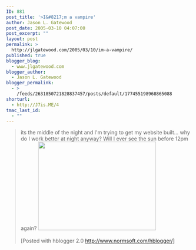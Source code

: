 ```yaml
---
ID: 881
post_title: '>I&#8217;m a vampire'
author: Jason L. Gatewood
post_date: 2005-03-10 04:07:00
post_excerpt: ""
layout: post
permalink: >
  http://jlgatewood.com/2005/03/10/im-a-vampire/
published: true
blogger_blog:
  - www.jlgatewood.com
blogger_author:
  - Jason L. Gatewood
blogger_permalink:
  - >
    /feeds/2631850721828837457/posts/default/177455198968865088
shorturl:
  - http://J7is.ME/4
tmac_last_id:
  - ""
---
```

>its the middle of the night and I'm trying to get my website built... why do I work better at night anyway?  Will I ever see the sun before 12pm again?  <img src="http://www.jlgatewood.com/wp-content/uploads/2010/10/Photo_030905_001_1616728842.jpg" width="320" height="240" /><br /><br />[Posted with hblogger 2.0 http://www.normsoft.com/hblogger/]